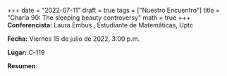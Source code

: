 +++
date  = "2022-07-11"
draft = true
tags  = ["Nuestro Encuentro"]
title = "Charla 90: The sleeping beauty controversy"
math  = true
+++
**Conferencista:** Laura Embus , Estudiante de Matemáticas, Uptc

**Fecha:** Viernes 15 de julio de 2022, 3:00 p.m.

**Lugar:** C-119 

**Resumen**:  

